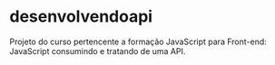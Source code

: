 # desenvolvendoapi
Projeto do curso pertencente a formação JavaScript para Front-end: JavaScript consumindo e tratando de uma API.
